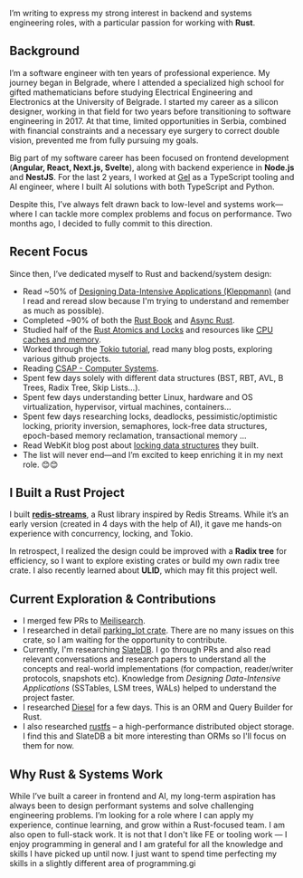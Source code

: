 I’m writing to express my strong interest in backend and systems engineering roles, with a particular passion for working with **Rust**.

## Background  

I’m a software engineer with ten years of professional experience. My journey began in Belgrade, where I attended a specialized high school for gifted mathematicians before studying Electrical Engineering and Electronics at the University of Belgrade. I started my career as a silicon designer, working in that field for two years before transitioning to software engineering in 2017. At that time, limited opportunities in Serbia, combined with financial constraints and a necessary eye surgery to correct double vision, prevented me from fully pursuing my goals.

Big part of my software career has been focused on frontend development (**Angular, React, Next.js, Svelte**), along with backend experience in **Node.js** and **NestJS**. For the last 2 years, I worked at [Gel](https://www.geldata.com/) as a TypeScript tooling and AI engineer, where I built AI solutions with both TypeScript and Python.  

Despite this, I’ve always felt drawn back to low-level and systems work—where I can tackle more complex problems and focus on performance. Two months ago, I decided to fully commit to this direction.  

## Recent Focus  
Since then, I’ve dedicated myself to Rust and backend/system design:  

- Read ~50% of [Designing Data-Intensive Applications (Kleppmann)](https://www.amazon.com/Designing-Data-Intensive-Applications-Reliable-Maintainable/dp/1449373321) (and I read and reread slow because I'm trying to understand and remember as much as possible).
- Completed ~90% of both the [Rust Book](https://rust-book.cs.brown.edu/) and [Async Rust](https://rust-lang.github.io/async-book/intro.html).  
- Studied half of the [Rust Atomics and Locks](https://marabos.nl/atomics/) and resources like [CPU caches and memory](https://people.freebsd.org/~lstewart/articles/cpumemory.pdf).
- Worked through the [Tokio tutorial](https://tokio.rs/tokio/tutorial), read many blog posts, exploring various github projects.
- Reading [CSAP - Computer Systems](https://www.amazon.com/Computer-Systems-Programmers-Perspective-3rd/dp/013409266X).
- Spent few days solely with different data structures (BST, RBT, AVL, B Trees, Radix Tree, Skip Lists...).
- Spent few days understanding better Linux, hardware and OS virtualization, hypervisor, virtual machines, containers...
- Spent few days researching locks, deadlocks, pessimistic/optimistic locking, priority inversion, semaphores, lock-free data structures, epoch-based memory reclamation, transactional memory ...
- Read WebKit blog post about [locking data structures](https://webkit.org/blog/6161/locking-in-webkit/) they built.
- The list will never end—and I’m excited to keep enriching it in my next role. 😊😊

## I Built a Rust Project
I built **[redis-streams](https://github.com/diksipav/redis-streams)**, a Rust library inspired by Redis Streams. While it’s an early version (created in 4 days with the help of AI), it gave me hands-on experience with concurrency, locking, and Tokio.  

In retrospect, I realized the design could be improved with a **Radix tree** for efficiency, so I want to explore existing crates or build my own radix tree crate. I also recently learned about **ULID**, which may fit this project well.

## Current Exploration & Contributions  
- I merged few PRs to [Meilisearch](https://www.meilisearch.com/).
- I researched in detail [parking_lot crate](https://crates.io/crates/parking_lot). There are no many issues on this crate, so I am waiting for the opportunity to contribute. 
- Currently, I'm researching [SlateDB](https://slatedb.io/). I go through PRs and also read relevant conversations and research papers to understand all the concepts and real-world implementations (for compaction, reader/writer protocols, snapshots etc). Knowledge from *Designing Data-Intensive Applications* (SSTables, LSM trees, WALs) helped to understand the project faster.
- I researched [Diesel](https://github.com/diesel-rs/diesel) for a few days. This is an ORM and Query Builder for Rust.
- I also researched [rustfs](https://github.com/rustfs/rustfs) – a high-performance distributed object storage. I find this and SlateDB a bit more interesting than ORMs so I'll focus on them for now.

## Why Rust & Systems Work  
While I’ve built a career in frontend and AI, my long-term aspiration has always been to design performant systems and solve challenging engineering problems. I’m looking for a role where I can apply my experience, continue learning, and grow within a Rust-focused team. I am also open to full-stack work. It is not that I don't like FE or tooling work — I enjoy programming in general and I am grateful for all the knowledge and skills I have picked up until now. I just want to spend time perfecting my skills in a slightly different area of programming.gi